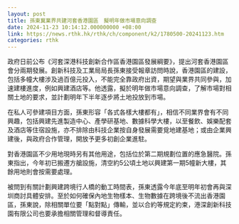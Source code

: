 ```yaml
---
layout: post
title: 孫東冀業界共建河套香港園區　擬明年做市場意向調查
date: 2024-11-23 10:14:12.000000000 +08:00
link: https://news.rthk.hk/rthk/ch/component/k2/1780500-20241123.htm
categories: rthk
---
```


政府日前公布《河套深港科技創新合作區香港園區發展綱要》，提出河套香港園區會分兩期發展。創新科技及工業局局長孫東接受報章訪問時說，香港園區的建設，包括多幢大樓涉及過百億元投入，不能完全靠政府出資，期望與業界共同參與，加速建樓進度，例如興建酒店等。他透露，擬於明年做巿場意向調查，了解市場對相關土地的要求，並計劃明年下半年逐步將土地投放到巿場。

在私人可參建項目方面，孫東形容「各式各樣大樓都有」，相信不同業界會有不同興趣，包括興建先進製造中心、產學研基地、數據科學大樓，以至餐飲、娛樂配套及酒店等住宿設施，亦不排除由科技企業按自身發展需要覓地建基地；或由企業興建後，與政府合作管理，開放予更多初創企業進駐。

對香港園區不少用地現時另有其他用途，包括位於第二期規劃位置的應急醫院。孫東指出，今年初已搬遷方艙設施，清空約5公頃土地以興建第一期5幢新大樓，其餘用地則會按需要處理。

被問到有關計劃興建跨境行人橋的動工時間表，孫東透露今年底至明年初會再與深圳商討具體安排。至於如何確保內地生物樣本、生物數據在跨境後不流出香港園區，孫東說，除相關單位要「點對點」傳輸，並以合約等規定約束，港深創新科技園有限公司也要承擔相關管理和督導責任。
